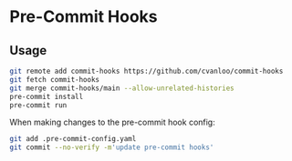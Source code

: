# Pre-Commit Hooks

## Usage

```bash
git remote add commit-hooks https://github.com/cvanloo/commit-hooks
git fetch commit-hooks
git merge commit-hooks/main --allow-unrelated-histories
pre-commit install
pre-commit run
```

When making changes to the pre-commit hook config:

```bash
git add .pre-commit-config.yaml
git commit --no-verify -m'update pre-commit hooks'
```
